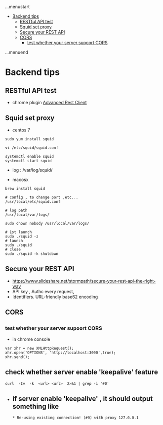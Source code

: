 ...menustart

 - [Backend tips](#6edcb6f97b94edc1579875d8335df797)
     - [RESTful API test](#4b01e3a70a88bd2fd5aa2c11f7f00354)
     - [Squid set proxy](#8215185b626db2bd246208973aabf16e)
     - [Secure your REST API](#bdf38b3fd09b39e3a701db441cb2c2e9)
     - [CORS](#5a8feff0b4bde3eec9244b76023b791d)
         - [test whether your server supoort CORS](#1e545f4bd1d09eb09ed43fabac84aba4)

...menuend


<h2 id="6edcb6f97b94edc1579875d8335df797"></h2>

# Backend tips

<h2 id="4b01e3a70a88bd2fd5aa2c11f7f00354"></h2>

## RESTful API test

 - chrome plugin [Advanced Rest Client](https://chrome.google.com/webstore/detail/advanced-rest-client/hgmloofddffdnphfgcellkdfbfbjeloo)


<h2 id="8215185b626db2bd246208973aabf16e"></h2>

## Squid set proxy 

 - centos 7

```
sudo yum install squid

vi /etc/squid/squid.conf

systemctl enable squid
systemctl start squid
```

- log : /var/log/squid/

 - macosx

```
brew install squid

# config , to change port ,etc...
/usr/local/etc/squid.conf

# log path
/usr/local/var/logs/

sudo chown nobody /usr/local/var/logs/

# 1st launch
sudo ./squid -z
# launch
sudo ./squid
# close
sudo ./squid -k shutdown
```

<h2 id="bdf38b3fd09b39e3a701db441cb2c2e9"></h2>

## Secure your REST API

 - https://www.slideshare.net/stormpath/secure-your-rest-api-the-right-way
 - API key  , Authc every request,   
 - Identifiers.  URL-friendly base62 encoding


<h2 id="5a8feff0b4bde3eec9244b76023b791d"></h2>

## CORS 

<h2 id="1e545f4bd1d09eb09ed43fabac84aba4"></h2>

### test whether your server supoort CORS

 - in chrome  console 

```
var xhr = new XMLHttpRequest();
xhr.open('OPTIONS', 'http://localhost:3000',true);
xhr.send();
```


## check whether server enable 'keepalive' feature

```
curl  -Iv  -k  <url> <url>  2>&1 | grep -i '#0'
```

 - if server enable 'keepalive' , it should output something like 
    - 
    ```
    * Re-using existing connection! (#0) with proxy 127.0.0.1
    ```






